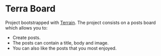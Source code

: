 # Terra Board

Project bootstrapped with [Terrain](https://github.com/terra-money/terrain). The project consists on a posts board which allows you to:

- Create posts.
- The posts can contain a title, body and image.
- You can also like the posts that you most enjoyed.
